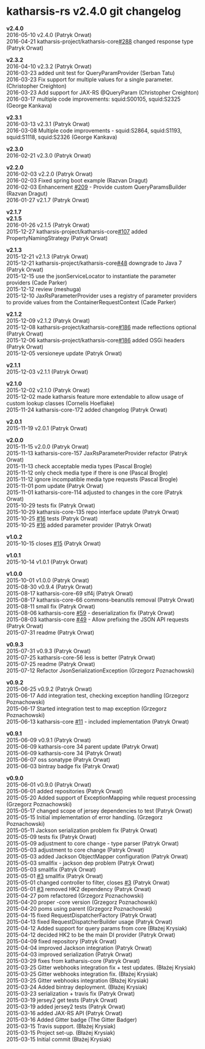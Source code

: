 # katharsis-rs v2.4.0 git changelog


**v2.4.0**  
2016-05-10    v2.4.0 (Patryk Orwat)  
2016-04-21    katharsis-project/katharsis-core[#288](https://github.com/katharsis-project/katharsis-rs/issues/288) changed response type (Patryk Orwat)  

**v2.3.2**  
2016-04-10    v2.3.2 (Patryk Orwat)  
2016-03-23    added unit test for QueryParamProvider (Serban Tatu)  
2016-03-23    Fix support for multiple values for a single parameter. (Christopher Creighton)  
2016-03-23    Add support for JAX-RS @QueryParam (Christopher Creighton)  
2016-03-17    multiple code improvements: squid:S00105, squid:S2325 (George Kankava)  

**v2.3.1**  
2016-03-13    v2.3.1 (Patryk Orwat)  
2016-03-08    Multiple code improvements - squid:S2864, squid:S1193, squid:S1118, squid:S2326 (George Kankava)  

**v2.3.0**  
2016-02-21    v2.3.0 (Patryk Orwat)  

**v2.2.0**  
2016-02-03    v2.2.0 (Patryk Orwat)  
2016-02-03    Fixed spring boot example (Razvan Dragut)  
2016-02-03    Enhancement [#209](https://github.com/katharsis-project/katharsis-rs/issues/209) - Provide custom QueryParamsBuilder (Razvan Dragut)  
2016-01-27    v2.1.7 (Patryk Orwat)  

**v2.1.7**  
**v2.1.5**  
2016-01-26    v2.1.5 (Patryk Orwat)  
2015-12-27    katharsis-project/katharsis-core[#107](https://github.com/katharsis-project/katharsis-rs/issues/107) added PropertyNamingStrategy (Patryk Orwat)  

**v2.1.3**  
2015-12-21    v2.1.3 (Patryk Orwat)  
2015-12-21    katharsis-project/katharsis-core[#48](https://github.com/katharsis-project/katharsis-rs/issues/48) downgrade to Java 7 (Patryk Orwat)  
2015-12-15    use the jsonServiceLocator to instantiate the parameter providers (Cade Parker)  
2015-12-12    review (meshuga)  
2015-12-10    JaxRsParameterProvider uses a registry of parameter providers to provide values from the ContainerRequestContext (Cade Parker)  

**v2.1.2**  
2015-12-09    v2.1.2 (Patryk Orwat)  
2015-12-08    katharsis-project/katharsis-core[#186](https://github.com/katharsis-project/katharsis-rs/issues/186) made reflections optional (Patryk Orwat)  
2015-12-06    katharsis-project/katharsis-core[#186](https://github.com/katharsis-project/katharsis-rs/issues/186) added OSGi headers (Patryk Orwat)  
2015-12-05    versioneye update (Patryk Orwat)  

**v2.1.1**  
2015-12-03    v2.1.1 (Patryk Orwat)  

**v2.1.0**  
2015-12-02    v2.1.0 (Patryk Orwat)  
2015-12-02    made katharsis feature more extendable to allow usage of custom lookup classes (Cornelis Hoeflake)  
2015-11-24    katharsis-core-172 added changelog (Patryk Orwat)  

**v2.0.1**  
2015-11-19    v2.0.1 (Patryk Orwat)  

**v2.0.0**  
2015-11-15    v2.0.0 (Patryk Orwat)  
2015-11-13    katharsis-core-157 JaxRsParameterProvider refactor (Patryk Orwat)  
2015-11-13    check acceptable media types (Pascal Brogle)  
2015-11-12    only check media type if there is one (Pascal Brogle)  
2015-11-12    ignore incompatible media type requests (Pascal Brogle)  
2015-11-01    pom update (Patryk Orwat)  
2015-11-01    katharsis-core-114 adjusted to changes in the core (Patryk Orwat)  
2015-10-29    tests fix (Patryk Orwat)  
2015-10-29    katharsis-core-135 repo interface update (Patryk Orwat)  
2015-10-25    [#16](https://github.com/katharsis-project/katharsis-rs/issues/16) tests (Patryk Orwat)  
2015-10-25    [#16](https://github.com/katharsis-project/katharsis-rs/issues/16) added parameter provider (Patryk Orwat)  

**v1.0.2**  
2015-10-15    closes [#15](https://github.com/katharsis-project/katharsis-rs/issues/15) (Patryk Orwat)  

**v1.0.1**  
2015-10-14    v1.0.1 (Patryk Orwat)  

**v1.0.0**  
2015-10-01    v1.0.0 (Patryk Orwat)  
2015-08-30    v0.9.4 (Patryk Orwat)  
2015-08-17    katharsis-core-69 slf4j (Patryk Orwat)  
2015-08-17    katharsis-core-66 commons-beanutils removal (Patryk Orwat)  
2015-08-11    small fix (Patryk Orwat)  
2015-08-06    katharsis-core [#59](https://github.com/katharsis-project/katharsis-rs/issues/59) - deserialization fix (Patryk Orwat)  
2015-08-03    katharsis-core [#49](https://github.com/katharsis-project/katharsis-rs/issues/49) - Allow prefixing the JSON API requests (Patryk Orwat)  
2015-07-31    readme (Patryk Orwat)  

**v0.9.3**  
2015-07-31    v0.9.3 (Patryk Orwat)  
2015-07-25    katharsis-core-56 less is better (Patryk Orwat)  
2015-07-25    readme (Patryk Orwat)  
2015-07-12    Refactor JsonSerializationException (Grzegorz Poznachowski)  

**v0.9.2**  
2015-06-25    v0.9.2 (Patryk Orwat)  
2015-06-17    Add integration test, checking exception handling (Grzegorz Poznachowski)  
2015-06-17    Started integration test to map exception (Grzegorz Poznachowski)  
2015-06-13    katharsis-core [#11](https://github.com/katharsis-project/katharsis-rs/issues/11) - included implementation (Patryk Orwat)  

**v0.9.1**  
2015-06-09    v0.9.1 (Patryk Orwat)  
2015-06-09    katharsis-core 34 parent update (Patryk Orwat)  
2015-06-09    katharsis-core 34 (Patryk Orwat)  
2015-06-07    oss sonatype (Patryk Orwat)  
2015-06-03    bintray badge fix (Patryk Orwat)  

**v0.9.0**  
2015-06-01    v0.9.0 (Patryk Orwat)  
2015-06-01    added repositories (Patryk Orwat)  
2015-05-20    Added support of ExceptionMapping while request processing (Grzegorz Poznachowski)  
2015-05-17    changed scope of jersey dependencies to test (Patryk Orwat)  
2015-05-15    Initial implementation of error handling. (Grzegorz Poznachowski)  
2015-05-11    Jackson serialization problem fix (Patryk Orwat)  
2015-05-09    tests fix (Patryk Orwat)  
2015-05-09    adjustment to core change - type parser (Patryk Orwat)  
2015-05-03    adjustment to core change (Patryk Orwat)  
2015-05-03    added Jackson ObjectMapper configuration (Patryk Orwat)  
2015-05-03    smallfix - jackson dep problem (Patryk Orwat)  
2015-05-03    smallfix (Patryk Orwat)  
2015-05-01    [#3](https://github.com/katharsis-project/katharsis-rs/issues/3) smallfix (Patryk Orwat)  
2015-05-01    changed controller to filter, closes [#3](https://github.com/katharsis-project/katharsis-rs/issues/3) (Patryk Orwat)  
2015-05-01    [#3](https://github.com/katharsis-project/katharsis-rs/issues/3) removed HK2 dependency (Patryk Orwat)  
2015-04-27    pom refactored (Grzegorz Poznachowski)  
2015-04-20    proper -core version (Grzegorz Poznachowski)  
2015-04-20    poms using parent (Grzegorz Poznachowski)  
2015-04-15    fixed RequestDispatcherFactory (Patryk Orwat)  
2015-04-13    fixed RequestDispatcherBuilder usage (Patryk Orwat)  
2015-04-12    Added support for query params from core (Błażej Krysiak)  
2015-04-12    decided HK2 to be the main DI provider (Patryk Orwat)  
2015-04-09    fixed repository (Patryk Orwat)  
2015-04-04    improved Jackson integration (Patryk Orwat)  
2015-04-03    improved serialization (Patryk Orwat)  
2015-03-29    fixes from katharsis-core (Patryk Orwat)  
2015-03-25    Gitter webhooks integration fix  + test updates. (Błażej Krysiak)  
2015-03-25    Gitter webhooks integration fix. (Błażej Krysiak)  
2015-03-25    Gitter webhooks integration (Błażej Krysiak)  
2015-03-24    Added bintray deployment. (Błażej Krysiak)  
2015-03-23    serialization + travis fix (Patryk Orwat)  
2015-03-19    jersey2 get tests (Patryk Orwat)  
2015-03-19    added jersey2 tests (Patryk Orwat)  
2015-03-16    added JAX-RS API (Patryk Orwat)  
2015-03-16    Added Gitter badge (The Gitter Badger)  
2015-03-15    Travis support. (Błażej Krysiak)  
2015-03-15    Project set-up. (Błażej Krysiak)  
2015-03-15    Initial commit (Błażej Krysiak)  
